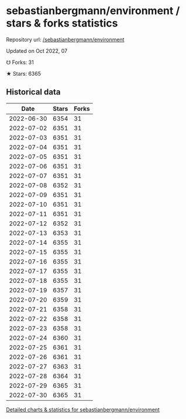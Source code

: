 # sebastianbergmann/environment / stars & forks statistics

Repository url: [/sebastianbergmann/environment](https://github.com/sebastianbergmann/environment)

Updated on Oct 2022, 07

☋ Forks: 31

★ Stars: 6365

## Historical data
| Date | Stars | Forks |
|------|-------|-------|
| 2022-06-30 | 6354 | 31 | 
| 2022-07-02 | 6351 | 31 | 
| 2022-07-03 | 6351 | 31 | 
| 2022-07-04 | 6351 | 31 | 
| 2022-07-05 | 6351 | 31 | 
| 2022-07-06 | 6351 | 31 | 
| 2022-07-07 | 6351 | 31 | 
| 2022-07-08 | 6352 | 31 | 
| 2022-07-09 | 6351 | 31 | 
| 2022-07-10 | 6351 | 31 | 
| 2022-07-11 | 6351 | 31 | 
| 2022-07-12 | 6352 | 31 | 
| 2022-07-13 | 6353 | 31 | 
| 2022-07-14 | 6355 | 31 | 
| 2022-07-15 | 6355 | 31 | 
| 2022-07-16 | 6355 | 31 | 
| 2022-07-17 | 6355 | 31 | 
| 2022-07-18 | 6355 | 31 | 
| 2022-07-19 | 6357 | 31 | 
| 2022-07-20 | 6359 | 31 | 
| 2022-07-21 | 6358 | 31 | 
| 2022-07-22 | 6358 | 31 | 
| 2022-07-23 | 6358 | 31 | 
| 2022-07-24 | 6360 | 31 | 
| 2022-07-25 | 6361 | 31 | 
| 2022-07-26 | 6361 | 31 | 
| 2022-07-27 | 6363 | 31 | 
| 2022-07-28 | 6364 | 31 | 
| 2022-07-29 | 6365 | 31 | 
| 2022-07-30 | 6365 | 31 | 


[Detailed charts & statistics for sebastianbergmann/environment](https://reviewgithub.com/rep/sebastianbergmann/environment)
